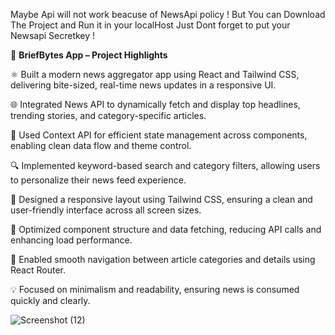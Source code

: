 Maybe Api will not work beacuse of NewsApi policy !
But You can Download The Project and Run it in your localHost Just Dont forget to put your Newsapi Secretkey !


📰 **BriefBytes App – Project Highlights**

⚛️ Built a modern news aggregator app using React and Tailwind CSS, delivering bite-sized, real-time news updates in a responsive UI.

🌐 Integrated News API to dynamically fetch and display top headlines, trending stories, and category-specific articles.

🎯 Used Context API for efficient state management across components, enabling clean data flow and theme control.

🔍 Implemented keyword-based search and category filters, allowing users to personalize their news feed experience.

📱 Designed a responsive layout using Tailwind CSS, ensuring a clean and user-friendly interface across all screen sizes.

🔄 Optimized component structure and data fetching, reducing API calls and enhancing load performance.

🧭 Enabled smooth navigation between article categories and details using React Router.

💡 Focused on minimalism and readability, ensuring news is consumed quickly and clearly.

![Screenshot (12)](https://github.com/user-attachments/assets/43e7934c-e122-46a5-b1ad-76824127dd5d)
